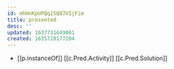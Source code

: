 ```yaml
---
id: mhHnKpUPQq15Q07VIjFim
title: presented
desc: ''
updated: 1637731649061
created: 1635728177204
---
```




- [[p.instanceOf]] [[c.Pred.Activity]] [[c.Pred.Solution]]
